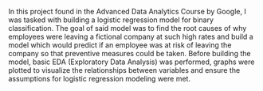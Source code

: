 In this project found in the Advanced Data Analytics Course by Google, I was tasked with building a logistic regression model for binary classification. The goal of said model was to find the root causes of why employees were leaving a fictional company at such high rates and build a model which would predict if an employee was at risk of leaving the company so that preventive measures could be taken.
Before building the model, basic EDA (Exploratory Data Analysis) was performed, graphs were plotted to visualize the relationships between variables and ensure the assumptions for logistic regression modeling were met. 
